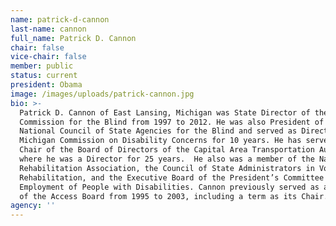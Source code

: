 ```yaml
---
name: patrick-d-cannon
last-name: cannon
full_name: Patrick D. Cannon
chair: false
vice-chair: false
member: public
status: current
president: Obama
image: /images/uploads/patrick-cannon.jpg
bio: >-
  Patrick D. Cannon of East Lansing, Michigan was State Director of the Michigan
  Commission for the Blind from 1997 to 2012. He was also President of the
  National Council of State Agencies for the Blind and served as Director of the
  Michigan Commission on Disability Concerns for 10 years. He has served as
  Chair of the Board of Directors of the Capital Area Transportation Authority
  where he was a Director for 25 years.  He also was a member of the National
  Rehabilitation Association, the Council of State Administrators in Vocational
  Rehabilitation, and the Executive Board of the President’s Committee on the
  Employment of People with Disabilities. Cannon previously served as a member
  of the Access Board from 1995 to 2003, including a term as its Chair.
agency: ''
---
```


